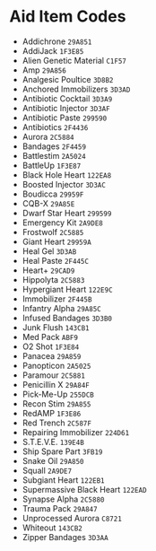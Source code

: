 # Aid Item Codes

- Addichrone `29A851`
- AddiJack `1F3E85`
- Alien Genetic Material `C1F57`
- Amp `29A856`
- Analgesic Poultice `3D8B2`
- Anchored Immobilizers `3D3AD`
- Antibiotic Cocktail `3D3A9`
- Antibiotic Injector `3D3AF`
- Antibiotic Paste `299590`
- Antibiotics `2F4436`
- Aurora `2C5884`
- Bandages `2F4459`
- Battlestim `2A5024`
- BattleUp `1F3E87`
- Black Hole Heart `122EA8`
- Boosted Injector `3D3AC`
- Boudicca `29959F`
- CQB-X `29A85E`
- Dwarf Star Heart `299599`
- Emergency Kit `2A9DE8`
- Frostwolf `2C5885`
- Giant Heart `29959A`
- Heal Gel `3D3AB`
- Heal Paste `2F445C`
- Heart+ `29CAD9`
- Hippolyta `2C5883`
- Hypergiant Heart `122E9C`
- Immobilizer `2F445B`
- Infantry Alpha `29A85C`
- Infused Bandages `3D3B0`
- Junk Flush `143CB1`
- Med Pack `ABF9`
- O2 Shot `1F3E84`
- Panacea `29A859`
- Panopticon `2A5025`
- Paramour `2C5881`
- Penicillin X `29A84F`
- Pick-Me-Up `255DCB`
- Recon Stim `29A855`
- RedAMP `1F3E86`
- Red Trench `2C587F`
- Repairing Immobilizer `224D61`
- S.T.E.V.E. `139E4B`
- Ship Spare Part `3FB19`
- Snake Oil `29A850`
- Squall `2A9DE7`
- Subgiant Heart `122EB1`
- Supermassive Black Heart `122EAD`
- Synapse Alpha `2C5880`
- Trauma Pack `29A847`
- Unprocessed Aurora `C8721`
- Whiteout `143CB2`
- Zipper Bandages `3D3AA`
